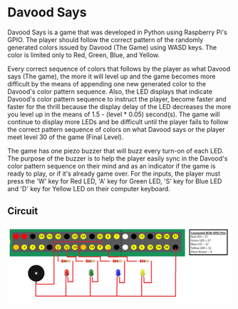 # Davood Says

Davood Says is a game that was developed in Python using Raspberry Pi's GPIO. The player should follow the correct pattern of the randomly generated colors issued by Davood (The Game) using WASD keys. The color is limited only to Red, Green, Blue, and Yellow.

Every correct sequence of colors that follows by the player as what Davood says (The game), the more it will level up and the game becomes more difficult by the means of appending one new generated color to the Davood's color pattern sequence.  Also, the LED displays that indicate Davood's color pattern sequence to instruct the player, become faster and faster for the thrill because the display delay of the LED decreases the more you level up in the means of 1.5 - (level * 0.05) second(s). The game will continue to display more LEDs and be difficult until the player fails to follow the correct pattern sequence of colors on what Davood says or the player meet level 30 of the game (Final Level).



The game has one piezo buzzer that will buzz every turn-on of each LED. The purpose of the buzzer is to help the player easily sync in the Davood's color pattern sequence on their mind and as an indicator if the game is ready to play, or if it's already game over. For the inputs, the player must press the 'W' key for Red LED, 'A' key for Green LED, 'S' key for Blue LED and 'D' key for Yellow LED on their computer keyboard.

## Circuit

![design](./circuit/davood_circuit.png)
